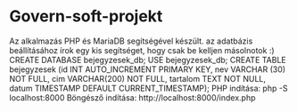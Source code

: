# Govern-soft-projekt
Az alkalmazás PHP és MariaDB segítségével készült.
az adatbázis beállításához írok egy kis segítséget, hogy csak be kelljen másolnotok :)
CREATE DATABASE bejegyzesek_db; USE bejegyzesek_db; CREATE TABLE bejegyzesek (id INT AUTO_INCREMENT PRIMARY KEY, nev VARCHAR (30) NOT FULL, cim VARCHAR(200) NOT FULL, tartalom TEXT NOT NULL, datum TIMESTAMP DEFAULT CURRENT_TIMESTAMP);
PHP indítása:
php -S localhost:8000
Böngésző indítása:
http://localhost:8000/index.php
